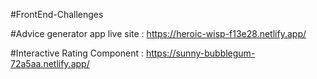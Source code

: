 ﻿#FrontEnd-Challenges
 
 
 #Advice generator app live site : https://heroic-wisp-f13e28.netlify.app/

#Interactive Rating Component : https://sunny-bubblegum-72a5aa.netlify.app/
